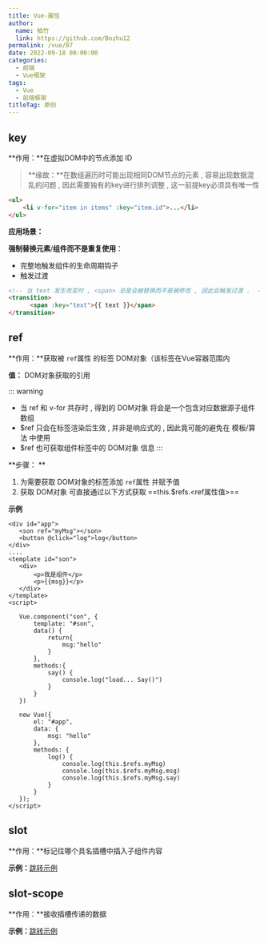 ```yaml
---
title: Vue-属性
author: 
  name: 柏竹
  link: https://github.com/Bozhu12
permalink: /vue/07
date: 2022-09-18 00:00:00
categories: 
  - 前端
  - Vue框架
tags: 
  - Vue
  - 前端框架
titleTag: 原创
---
```


## key

**作用：**在虚拟DOM中的节点添加 ID

> **缘故：**在数组遍历时可能出现相同DOM节点的元素 , 容易出现数据混乱的问题 , 因此需要独有的key进行排列调整 , 这一前提key必须具有唯一性

```html
<ul>
	<li v-for="item in items" :key="item.id">...</li>
</ul>
```

**应用场景：**

**强制替换元素**/**组件而不是重复使用**：

- 完整地触发组件的生命周期钩子
- 触发过渡

```html
<!-- 当 text 发生改变时 , <span> 总是会被替换而不是被修改 , 因此会触发过渡 .  -->
<transition>
      <span :key="text">{{ text }}</span>
</transition>
```

## ref

**作用：**获取被 `ref`属性 的标签 DOM对象（该标签在Vue容器范围内

**值：** DOM对象获取的引用

::: warning

- 当 ref 和 v-for 共存时 , 得到的 DOM对象 将会是一个包含对应数据源子组件数组
- $ref 只会在标签渲染后生效 , 并非是响应式的 , 因此竟可能的避免在 模板/算法 中使用
- $ref 也可获取组件标签中的 DOM对象 信息
  :::

**步骤： **

1. 为需要获取 DOM对象的标签添加 `ref`属性 并赋予值
2. 获取 DOM对象 可直接通过以下方式获取
   ==this.$refs.<ref属性值>==

**示例**

 ```vue
<div id="app">
    <son ref="myMsg"></son>
    <button @click="log">log</button>
</div>
....
<template id="son">
    <div>
        <p>我是组件</p>
        <p>{{msg}}</p>
    </div>
</template>
<script>
    
    Vue.component("son", {
        template: "#son",
        data() {
            return{
                msg:"hello"
            }
        },
        methods:{
            say() {
                console.log("load... Say()")
            }
        }
    })
    
    new Vue({
        el: "#app",
        data: {
            msg: "hello"
        },
        methods: {
            log() {
                console.log(this.$refs.myMsg)
                console.log(this.$refs.myMsg.msg)
                console.log(this.$refs.myMsg.say)
            }
        }
    });
</script>
 ```

## slot

**作用：**标记往哪个具名插槽中插入子组件内容

**示例：**[跳转示例](/vue/05/#具名插槽) 

## slot-scope

**作用：**接收插槽传递的数据

**示例：**[跳转示例](/vue/05/#插槽作用域) 
